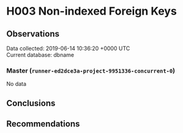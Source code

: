# H003 Non-indexed Foreign Keys #

## Observations ##
Data collected: 2019-06-14 10:36:20 +0000 UTC  
Current database: dbname  

### Master (`runner-ed2dce3a-project-9951336-concurrent-0`) ###


No data


## Conclusions ##


## Recommendations ##

